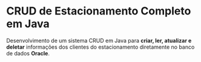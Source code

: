 # CRUD de Estacionamento Completo em Java  

Desenvolvimento de um sistema CRUD em Java para **criar, ler, atualizar e deletar** informações dos clientes do estacionamento diretamente no banco de dados **Oracle**.
